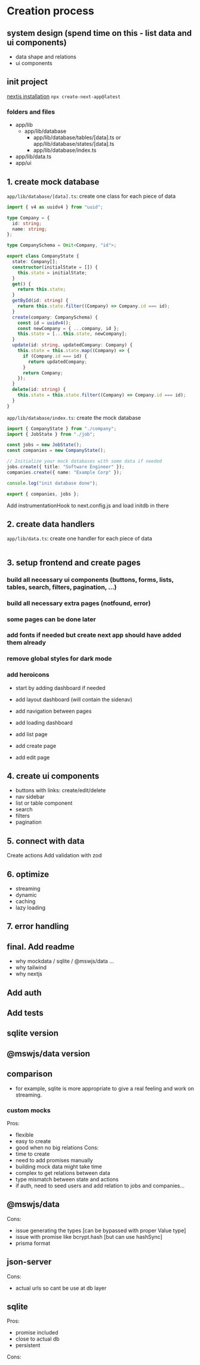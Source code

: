 # Creation process

## system design (spend time on this - list data and ui components)
- data shape and relations
- ui components

## init project

[nextjs installation](https://nextjs.org/docs/getting-started/installation)
`npx create-next-app@latest`

### folders and files
- app/lib
  - app/lib/database
    - app/lib/database/tables/[data].ts or app/lib/database/states/[data].ts
    - app/lib/database/index.ts
- app/lib/data.ts
- app/ui

## 1. create mock database

`app/lib/database/[data].ts`: create one class for each piece of data

```ts
import { v4 as uuidv4 } from "uuid";

type Company = {
  id: string;
  name: string;
};

type CompanySchema = Omit<Company, "id">;

export class CompanyState {
  state: Company[];
  constructor(initialState = []) {
    this.state = initialState;
  }
  get() {
    return this.state;
  }
  getById(id: string) {
    return this.state.filter((Company) => Company.id === id);
  }
  create(company: CompanySchema) {
    const id = uuidv4();
    const newCompany = { ...company, id };
    this.state = [...this.state, newCompany];
  }
  update(id: string, updatedCompany: Company) {
    this.state = this.state.map((Company) => {
      if (Company.id === id) {
        return updatedCompany;
      }
      return Company;
    });
  }
  delete(id: string) {
    this.state = this.state.filter((Company) => Company.id === id);
  }
}
```

`app/lib/database/index.ts`: create the mock database
```ts
import { CompanyState } from "./company";
import { JobState } from "./job";

const jobs = new JobState();
const companies = new CompanyState();

// Initialize your mock databases with some data if needed
jobs.create({ title: "Software Engineer" });
companies.create({ name: "Example Corp" });

console.log("init database done");

export { companies, jobs };

```


Add instrumentationHook to next.config.js
and load initdb in there
## 2. create data handlers

`app/lib/data.ts`: create one handler for each piece of data 

```ts

```

## 3. setup frontend and create pages

### build all necessary ui components (buttons, forms, lists, tables, search, filters, pagination, ...)
### build all necessary extra pages (notfound, error)
### some pages can be done later
### add fonts if needed but create next app should have added them already
### remove global styles for dark mode
### add heroicons

- start by adding dashboard if needed 
- add layout dashboard (will contain the sidenav)
- add navigation between pages

- add loading dashboard
- add list page
- add create page
- add edit page

## 4. create ui components

- buttons with links: create/edit/delete
- nav sidebar
- list or table component
- search
- filters
- pagination

## 5. connect with data

Create actions
Add validation with zod



## 6. optimize
- streaming
- dynamic
- caching
- lazy loading

## 7. error handling

## final. Add readme
- why mockdata / sqlite / @mswjs/data ... 
- why tailwind
- why nextjs

## Add auth 
## Add tests
## sqlite version 
## @mswjs/data version
## comparison 
- for example, sqlite is more appropriate to give a real feeling and work on streaming.

### custom mocks
Pros:
- flexible
- easy to create
- good when no big relations
Cons:
- time to create
- need to add promises manually
- building mock data might take time
- complex to get relations between data
- type mismatch between state and actions
- if auth, need to seed users and add relation to jobs and companies...

## @mswjs/data
Cons:
- issue generating the types [can be bypassed with proper Value type]
- issue with promise like bcrypt.hash [but can use hashSync]
- prisma format 

## json-server

Cons: 
- actual urls so cant be use at db layer

## sqlite
Pros: 
- promise included
- close to actual db
- persistent 

Cons:
